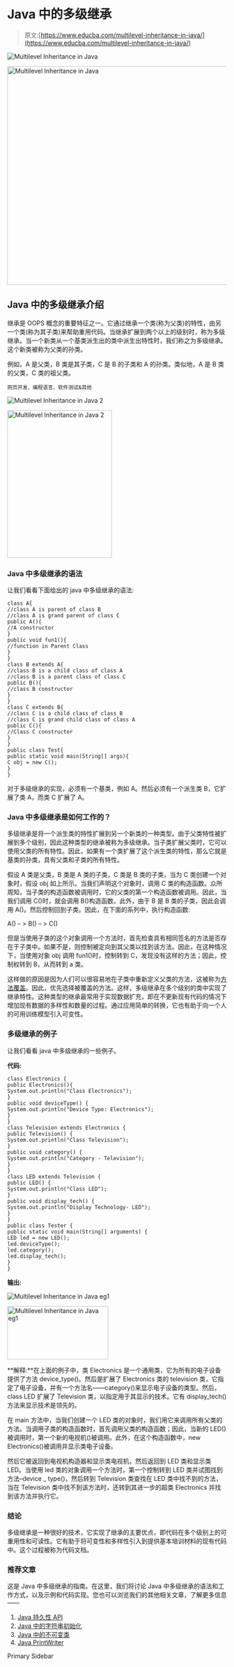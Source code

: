 # Java 中的多级继承

> 原文:[https://www.educba.com/multilevel-inheritance-in-java/](https://www.educba.com/multilevel-inheritance-in-java/)

![Multilevel Inheritance in Java](../Images/fc9190acafc4bda283d76c776b126b14.png)

<noscript><img class="alignnone size-full wp-image-286647" src="../Images/fc9190acafc4bda283d76c776b126b14.png" alt="Multilevel Inheritance in Java" width="900" height="500" data-original-src="https://cdn.educba.com/academy/wp-content/uploads/2020/01/Multilevel-Inheritance-in-Java-1.jpg"/></noscript>

## Java 中的多级继承介绍

继承是 OOPS 概念的重要特征之一。它通过继承一个类(称为父类)的特性，由另一个类(称为其子类)来帮助重用代码。当继承扩展到两个以上的级别时，称为多级继承。当一个新类从一个基类派生出的类中派生出特性时，我们称之为多级继承。这个新类被称为父类的孙类。

例如，A 是父类，B 类是其子类，C 是 B 的子类和 A 的孙类。类似地，A 是 B 类的父类，C 类的祖父类。

<small>网页开发、编程语言、软件测试&其他</small>

![Multilevel Inheritance in Java 2](../Images/431f081140485fb3faa669555ea7a3f9.png)

<noscript><img class="alignnone size-full wp-image-286645" src="../Images/431f081140485fb3faa669555ea7a3f9.png" alt="Multilevel Inheritance in Java 2" width="240" height="338" data-original-src="https://cdn.educba.com/academy/wp-content/uploads/2020/01/Multilevel-Inheritance-in-Java-2.jpg"/></noscript>

### Java 中多级继承的语法

让我们看看下面给出的 java 中多级继承的语法:

```
class A{
//class A is parent of class B
//class A is grand parent of class C
public A(){
//A constructor
}
public void fun1(){
//function in Parent Class
}
}
class B extends A{
//class B is a child class of class A
//class B is a parent class of class C
public B(){
//class B constructor
}
}
class C extends B{
//class C is a child class of class B
//class C is grand child class of class A
public C(){
//Class C constructor
}
}
public class Test{
public static void main(String[] args){
C obj = new C();
}
}
```

对于多级继承的实现，必须有一个基类，例如 A。然后必须有一个派生类 B，它扩展了类 A，而类 C 扩展了 A。

### Java 中多级继承是如何工作的？

多级继承是将一个派生类的特性扩展到另一个新类的一种类型。由于父类特性被扩展到多个级别，因此这种类型的继承被称为多级继承。当子类扩展父类时，它可以使用父类的所有特性。因此，如果有一个类扩展了这个派生类的特性，那么它就是基类的孙类，具有父类和子类的所有特性。

假设 A 类是父类，B 类是 A 类的子类，C 类是 B 类的子类，当为 C 类创建一个对象时，假设 obj 如上所示。当我们声明这个对象时，调用 C 类的构造函数。众所周知，当子类的构造函数被调用时，它的父类的第一个构造函数被调用。因此，当我们调用 C()时，就会调用 B()构造函数，此外，由于 B 是 B 类的子类，因此会调用 A()。然后控制回到子类。因此，在下面的系列中，执行构造函数:

A() – > B() – > C()

但是当使用子类的这个对象调用一个方法时，首先检查具有相同签名的方法是否存在于子类中。如果不是，则控制被定向到其父类以找到该方法。因此，在这种情况下，当使用对象 obj 调用 fun1()时，控制转到 C，发现没有这样的方法；因此，控制权转到 B，从而转到 a 类。

这样做的原因是因为人们可以很容易地在子类中重新定义父类的方法，这被称为[方法覆盖](https://www.educba.com/method-overriding-in-java/)。因此，优先选择被覆盖的方法。这样，多级继承在多个级别的类中实现了继承特性。这种类型的继承最常用于实现数据扩充，即在不更新现有代码的情况下增加现有数据的多样性和数量的过程。通过应用简单的转换，它也有助于向一个人的可用训练模型引入可变性。

### 多级继承的例子

让我们看看 java 中多级继承的一些例子。

**代码:**

```
class Electronics {
public Electronics(){
System.out.println("Class Electronics");
}
public void deviceType() {
System.out.println("Device Type: Electronics");
}
}
class Television extends Electronics {
public Television() {
System.out.println("Class Television");
}
public void category() {
System.out.println("Category - Television");
}
}
class LED extends Television {
public LED() {
System.out.println("Class LED");
}
public void display_tech() {
System.out.println("Display Technology- LED");
}
}
public class Tester {
public static void main(String[] arguments) {
LED led = new LED();
led.deviceType();
led.category();
led.display_tech();
}
}
```

**输出:**

![Multilevel Inheritance in Java eg1](../Images/62fbbc76c62afc830446a4cd60f6da91.png)

<noscript><img class="alignnone size-full wp-image-286243" src="../Images/62fbbc76c62afc830446a4cd60f6da91.png" alt="Multilevel Inheritance in Java eg1" width="232" height="122" data-original-src="https://cdn.educba.com/academy/wp-content/uploads/2020/01/Multilevel-Inheritance-in-Java-eg1.png"/></noscript>

**解释:**在上面的例子中，类 Electronics 是一个通用类，它为所有的电子设备提供了方法 device_type()。然后是扩展了 Electronics 类的 television 类，它指定了电子设备，并有一个方法名——category()来显示电子设备的类型。然后，class LED 扩展了 Television 类，以指定用于其显示的技术。它有 display_tech()方法来显示技术是领先的。

在 main 方法中，当我们创建一个 LED 类的对象时，我们用它来调用所有父类的方法。当调用子类的构造函数时，首先调用父类的构造函数；因此，当新的 LED()被调用时，第一个新的电视机()被调用。此外，在这个构造函数中，new Electronics()被调用并显示类电子设备。

然后它被返回到电视机构造器和显示类电视机，然后返回到 LED 类和显示类 LED。当使用 led 类的对象调用一个方法时，第一个控制转到 LED 类并试图找到方法–device _ type()，然后转到 Television 类查找在 LED 类中找不到的方法，当在 Television 类中找不到该方法时，还转到其进一步的超类 Electronics 并找到该方法并执行它。

### 结论

多级继承是一种很好的技术，它实现了继承的主要优点，即代码在多个级别上的可重用性和可读性。它有助于将可变性和多样性引入到提供基本培训材料的现有代码中。这个过程被称为代码文档。

### 推荐文章

这是 Java 中多级继承的指南。在这里，我们将讨论 Java 中多级继承的语法和工作方式，以及示例和代码实现。您也可以浏览我们的其他相关文章，了解更多信息——

1.  [Java 持久性 API](https://www.educba.com/java-persistence-api/)
2.  [Java 中的字符串初始化](https://www.educba.com/string-initialization-in-java/)
3.  [Java 中的不可变类](https://www.educba.com/immutable-class-in-java/)
4.  [Java PrintWriter](https://www.educba.com/java-printwriter/)

<footer class="entry-footer">

<aside class="sidebar sidebar-primary widget-area" role="complementary" aria-label="Primary Sidebar">Primary Sidebar</aside>

</footer>